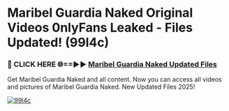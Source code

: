 # Maribel Guardia Naked Original Videos 0nlyFans Leaked - Files Updated! (99l4c)

<h3>🔴 CLICK HERE 🌐==►► <a href="https://tinyurl.com/up5wt9bj" rel="nofollow">Maribel Guardia Naked Updated Files</a></h3>

Get Maribel Guardia Naked and all content. Now you can access all videos and pictures of Maribel Guardia Naked. New Updated Files 2025!

[![99l4c](https://i.imgur.com/ABiUzMV.gif)](https://tinyurl.com/up5wt9bj)
